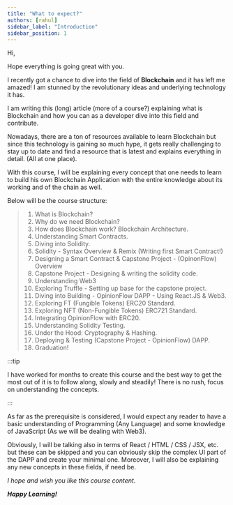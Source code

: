 ```yaml
---
title: "What to expect?"
authors: [rahul]
sidebar_label: "Introduction"
sidebar_position: 1
---
```


Hi,

Hope everything is going great with you.

I recently got a chance to dive into the field of **Blockchain** and it has left me amazed! I am stunned by the revolutionary ideas and underlying technology it has.

I am writing this (long) article (more of a course?) explaining what is Blockchain and how you can as a developer dive into this field and contribute.

Nowadays, there are a ton of resources available to learn Blockchain but since this technology is gaining so much hype, it gets really challenging to stay up to date and find a resource that is latest and explains everything in detail. (All at one place).

With this course, I will be explaining every concept that one needs to learn to build his own Blockchain Application with the entire knowledge about its working and of the chain as well.

Below will be the course structure:

> 1. What is Blockchain?
> 2. Why do we need Blockchain?
> 3. How does Blockchain work? Blockchain Architecture.
> 4. Understanding Smart Contracts.
> 5. Diving into Solidity.
> 6. Solidity - Syntax Overview & Remix (Writing first Smart Contract!)
> 7. Designing a Smart Contract & Capstone Project - (OpinonFlow) Overview
> 8. Capstone Project - Designing & writing the solidity code.
> 9. Understanding Web3
> 10. Exploring Truffle - Setting up base for the capstone project.
> 11. Diving into Building - OpinionFlow DAPP - Using React.JS & Web3.
> 12. Exploring FT (Fungible Tokens) ERC20 Standard.
> 13. Exploring NFT (Non-Fungible Tokens) ERC721 Standard.
> 14. Integrating OpinionFlow with ERC20.
> 15. Understanding Solidity Testing.
> 16. Under the Hood: Cryptography & Hashing.
> 17. Deploying & Testing (Capstone Project - OpinionFlow) DAPP.
> 18. Graduation!

:::tip

I have worked for months to create this course and the best way to get the most out of it is to follow along, slowly and steadily! There is no rush, focus on understanding the concepts.

:::

As far as the prerequisite is considered, I would expect any reader to have a basic understanding of Programming (Any Language) and some knowledge of JavaScript (As we will be dealing with Web3).

Obviously, I will be talking also in terms of React / HTML / CSS / JSX, etc. but these can be skipped and you can obviously skip the complex UI part of the DAPP and create your minimal one. Moreover, I will also be explaining any new concepts in these fields, if need be.

_I hope and wish you like this course content._

**_Happy Learning!_**
